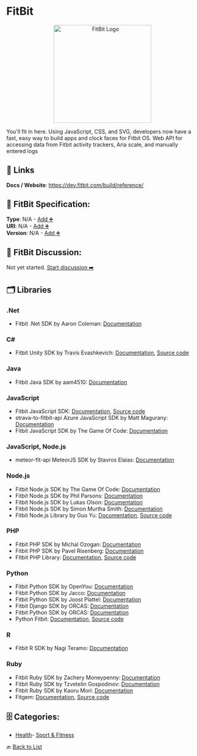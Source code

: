 # FitBit
<p align="center">
    <img width="256" src="https://raw.githubusercontent.com/apis-list/apis-list/main/apis/fitbit/logo_256x256.png" alt="FitBit Logo"/>
</p>
You'll fit in here. Using JavaScript, CSS, and SVG, developers now have a fast, easy way to build apps and clock faces for Fitbit OS. Web API for accessing data from Fitbit activity trackers, Aria scale, and manually entered logs

##  🔗 Links
**Docs / Website**: https://dev.fitbit.com/build/reference/

## 🧬 FitBit Specification:
**Type**: N/A - [Add ➕](https://github.com/apis-list/apis-list/edit/main/apis.yaml#6610)  
**URI**: N/A - [Add ➕](https://github.com/apis-list/apis-list/edit/main/apis.yaml#6610)  
**Version**: N/A - [Add ➕](https://github.com/apis-list/apis-list/edit/main/apis.yaml#6610)

## 💬 FitBit Discussion:
Not yet started. [Start discussion ➡️](https://github.com/apis-list/apis-list/discussions/new)

## 🗂️ Libraries
### .Net
- Fitbit .Net SDK by Aaron Coleman: [Documentation](https://github.com/aarondcoleman/Fitbit.NET)
### C#
- Fitbit Unity SDK by Travis Evashkevich: [Documentation](https://github.com/TravisEvashkevich/UnityFitbit/blob/master/README.md), [Source code](https://github.com/TravisEvashkevich/UnityFitbit)
### Java
- Fitbit Java SDK by aam4510: [Documentation](https://github.com/aam4510/fitbit4j)
### JavaScript
- Fitbit JavaScript SDK: [Documentation](https://dev.fitbit.com/getting-started), [Source code](https://dev.fitbit.com/build/guides/application)
- strava-to-fitbit-api Azure JavaScript SDK by Matt Magurany: [Documentation](https://github.com/heymagurany/strava-to-fitbit-api)
- Fitbit JavaScript SDK by The Game Of Code: [Documentation](https://github.com/thegameofcode/fitbit-client-oauth2)
### JavaScript, Node.js
- meteor-fit-api MeteorJS SDK by Stavros Elaias: [Documentation](https://github.com/selaias/meteor-fit-api)
### Node.js
- Fitbit Node.js SDK by The Game Of Code: [Documentation](https://github.com/thegameofcode/passport-fitbit-oauth2)
- Fitbit Node.js SDK by Phil Parsons: [Documentation](https://github.com/p-m-p/node-fitbit)
- Fitbit Node.js SDK by Lukas Olson: [Documentation](https://github.com/lukasolson/fitbit-node)
- Fitbit Node.js SDK by Simon Murtha Smith: [Documentation](https://github.com/smurthas/fitbit-js)
- Fitbit Node.js Library by Guo Yu: [Documentation](https://www.npmjs.com/package/fitbit-sdk), [Source code](https://github.com/turingou/fitbit-sdk)
### PHP
- Fitbit PHP SDK by Michal Ozogan: [Documentation](https://github.com/fabulator/Fitbit)
- Fitbit PHP SDK by Pavel Risenberg: [Documentation](https://github.com/pavelrisenberg/fitbitphp)
- FItbit PHP Library: [Documentation](https://wiki.fitbit.com/display/API/API+Client+Libraries#APIClientLibraries-PHP), [Source code](https://github.com/heyitspavel/fitbitphp)
### Python
- Fitbit Python SDK by OpenYou: [Documentation](https://github.com/openyou/libfitbit)
- Fitbit Python SDK by Jacco: [Documentation](https://github.com/magnific0/FitBit.py)
- Fitbit Python SDK by Joost Plattel: [Documentation](https://github.com/jplattel/FitBit.py)
- Fitbit Django SDK by ORCAS: [Documentation](https://github.com/orcasgit/django-fitbit)
- Fitbit Python SDK by ORCAS: [Documentation](https://github.com/orcasgit/python-fitbit)
- Python Fitbit: [Documentation](https://wiki.fitbit.com/display/API/API+Client+Libraries#APIClientLibraries-Python), [Source code](https://pypi.python.org/pypi/fitbit/0.1.0)
### R
- Fitbit R SDK by Nagi Teramo: [Documentation](https://github.com/teramonagi/fitbitr)
### Ruby
- Fitbit Ruby SDK by Zachery Moneypenny: [Documentation](https://github.com/whazzmaster/fitgem)
- Fitbit Ruby SDK by Tzvetelin Gospodinov: [Documentation](https://github.com/tkgospodinov/omniauth-fitbit)
- Fitbit Ruby SDK by Kaoru Mori: [Documentation](https://github.com/kaorumori/fitbit-api-ruby-client)
- Fitgem: [Documentation](https://wiki.fitbit.com/display/API/API+Client+Libraries), [Source code](http://rubygems.org/gems/fitbit)


## 🗄️ Categories:
- [Health](https://github.com/apis-list/apis-list#health-)- [Sport & Fitness](https://github.com/apis-list/apis-list#sport--fitness-)

🔙  [Back to List](https://github.com/apis-list/apis-list)
